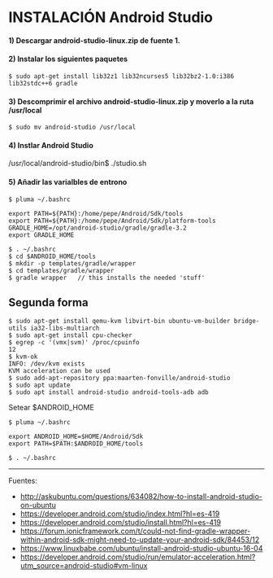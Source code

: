 # INSTALACIÓN Android Studio

#### 1) Descargar android-studio-linux.zip de fuente 1.

#### 2) Instalar los siguientes paquetes

    $ sudo apt-get install lib32z1 lib32ncurses5 lib32bz2-1.0:i386 lib32stdc++6 gradle

#### 3) Descomprimir el archivo android-studio-linux.zip y moverlo a la ruta /usr/local
 
    $ sudo mv android-studio /usr/local

#### 4) Instlar Android Studio 

/usr/local/android-studio/bin$ ./studio.sh 

#### 5) Añadir las varialbles de entrono 

    $ pluma ~/.bashrc
    
    export PATH=${PATH}:/home/pepe/Android/Sdk/tools
    export PATH=${PATH}:/home/pepe/Android/Sdk/platform-tools
    GRADLE_HOME=/opt/android-studio/gradle/gradle-3.2
    export GRADLE_HOME
    
    $ . ~/.bashrc
    $ cd $ANDROID_HOME/tools
    $ mkdir -p templates/gradle/wrapper
    $ cd templates/gradle/wrapper
    $ gradle wrapper   // this installs the needed 'stuff'


## Segunda forma

    $ sudo apt-get install qemu-kvm libvirt-bin ubuntu-vm-builder bridge-utils ia32-libs-multiarch 
    $ sudo apt-get install cpu-checker
    $ egrep -c '(vmx|svm)' /proc/cpuinfo
    12
    $ kvm-ok
    INFO: /dev/kvm exists
    KVM acceleration can be used
    $ sudo add-apt-repository ppa:maarten-fonville/android-studio
    $ sudo apt update
    $ sudo apt install android-studio android-tools-adb adb
    
Setear $ANDROID_HOME

    $ pluma ~/.bashrc
    
    export ANDROID_HOME=$HOME/Android/Sdk
    export PATH=$PATH:$ANDROID_HOME/tools

    $ . ~/.bashrc
---

Fuentes:

+ http://askubuntu.com/questions/634082/how-to-install-android-studio-on-ubuntu
+ https://developer.android.com/studio/index.html?hl=es-419
+ https://developer.android.com/studio/install.html?hl=es-419
+ https://forum.ionicframework.com/t/could-not-find-gradle-wrapper-within-android-sdk-might-need-to-update-your-android-sdk/84453/12
+ https://www.linuxbabe.com/ubuntu/install-android-studio-ubuntu-16-04
+ https://developer.android.com/studio/run/emulator-acceleration.html?utm_source=android-studio#vm-linux
